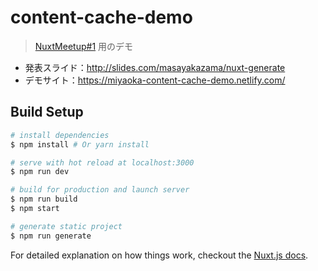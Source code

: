 # content-cache-demo

> [NuxtMeetup#1](https://nuxt-meetup.connpass.com/event/82578/) 用のデモ

- 発表スライド：http://slides.com/masayakazama/nuxt-generate
- デモサイト：https://miyaoka-content-cache-demo.netlify.com/

## Build Setup

```bash
# install dependencies
$ npm install # Or yarn install

# serve with hot reload at localhost:3000
$ npm run dev

# build for production and launch server
$ npm run build
$ npm start

# generate static project
$ npm run generate
```

For detailed explanation on how things work, checkout the [Nuxt.js docs](https://github.com/nuxt/nuxt.js).
